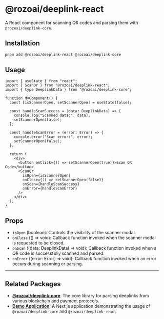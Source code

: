 # @rozoai/deeplink-react

A React component for scanning QR codes and parsing them with `@rozoai/deeplink-core`.

## Installation

```bash
pnpm add @rozoai/deeplink-react @rozoai/deeplink-core
```

## Usage

```tsx
import { useState } from "react";
import { ScanQr } from "@rozoai/deeplink-react";
import { type DeeplinkData } from "@rozoai/deeplink-core";

function MyComponent() {
  const [isScannerOpen, setScannerOpen] = useState(false);

  const handleScanSuccess = (data: DeeplinkData) => {
    console.log("Scanned data:", data);
    setScannerOpen(false);
  };

  const handleScanError = (error: Error) => {
    console.error("Scan error:", error);
    setScannerOpen(false);
  };

  return (
    <div>
      <button onClick={() => setScannerOpen(true)}>Scan QR Code</button>
      <ScanQr
        isOpen={isScannerOpen}
        onClose={() => setScannerOpen(false)}
        onScan={handleScanSuccess}
        onError={handleScanError}
      />
    </div>
  );
}
```

## Props

- `isOpen` (boolean): Controls the visibility of the scanner modal.
- `onClose` (() => void): Callback function invoked when the scanner modal is requested to be closed.
- `onScan` ((data: DeeplinkData) => void): Callback function invoked when a QR code is successfully scanned and parsed.
- `onError` ((error: Error) => void): Callback function invoked when an error occurs during scanning or parsing.

---

## Related Packages

- **[@rozoai/deeplink-core](../core)**: The core library for parsing deeplinks from various blockchain and payment protocols.
- **[Demo Application](../../apps/demo)**: A Next.js application demonstrating the usage of `@rozoai/deeplink-core` and `@rozoai/deeplink-react`.
